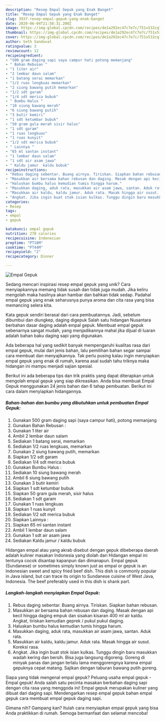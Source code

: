 ```yaml
---
description: "Resep Empal Gepuk yang Enak Banget"
title: "Resep Empal Gepuk yang Enak Banget"
slug: 3937-resep-empal-gepuk-yang-enak-banget
date: 2020-06-04T21:58:31.200Z
image: https://img-global.cpcdn.com/recipes/de1a292ec47c7e7c/751x532cq70/empal-gepuk-foto-resep-utama.jpg
thumbnail: https://img-global.cpcdn.com/recipes/de1a292ec47c7e7c/751x532cq70/empal-gepuk-foto-resep-utama.jpg
cover: https://img-global.cpcdn.com/recipes/de1a292ec47c7e7c/751x532cq70/empal-gepuk-foto-resep-utama.jpg
author: Seth Sandoval
ratingvalue: 3
reviewcount: 12
recipeingredient:
- "500 gram daging sapi saya campur hati potong memanjang"
- " Bahan Rebusan "
- "1 liter air"
- "2 lembar daun salam"
- "1 batang serai memarkan"
- "1/2 ruas lengkuas memarkan"
- "2 siung bawang putih memarkan"
- "1/2 sdt garam"
- "1/4 sdt merica bubuk"
- " Bumbu Halus "
- "10 siung bawang merah"
- "6 siung bawang putih"
- "3 butir kemiri"
- "1 sdt ketumbar bubuk"
- "50 gram gula merah sisir halus"
- "1 sdt garam"
- "1 ruas lengkuas"
- "1 ruas kunyit"
- "1/2 sdt merica bubuk"
- " Lainnya "
- "65 ml santan instant"
- "1 lembar daun salam"
- "1 sdt air asam jawa"
- " Kaldu jamur  kaldu bubuk"
recipeinstructions:
- "Rebus daging sebentar. Buang airnya. Tiriskan. Siapkan bahan rebusan."
- "Masukkan air bersama bahan rebusan dan daging. Masak dengan api kecil hingga daging empuk dan sisakan kisaran 400 ml air kaldu. Angkat, tiriskan kemudian geprek / pukul pukul daging."
- "Haluskan bumbu halus kemudian tumis hingga harum."
- "Masukkan daging, aduk rata, masukkan air asam jawa, santan. Aduk rata."
- "Masukkan air kaldu, kaldu jamur. Aduk rata. Masak hingga air susut. Koreksi rasa."
- "Angkat. Jika ingin buat stok isian kulkas. Tunggu dingin baru masukkan wadah kering dan bersih. Bisa juga langsung digoreng. Goreng di minyak panas dan jangan terlalu lama menggorengnya karena empal gepuknya cepat matang. Sajikan dengan taburan bawang putih goreng."
categories:
- Resep
tags:
- empal
- gepuk

katakunci: empal gepuk 
nutrition: 278 calories
recipecuisine: Indonesian
preptime: "PT18M"
cooktime: "PT44M"
recipeyield: "2"
recipecategory: Dinner

---
```



![Empal Gepuk](https://img-global.cpcdn.com/recipes/de1a292ec47c7e7c/751x532cq70/empal-gepuk-foto-resep-utama.jpg)

Sedang mencari inspirasi resep empal gepuk yang unik? Cara menyiapkannya memang tidak susah dan tidak juga mudah. Jika keliru mengolah maka hasilnya akan hambar dan bahkan tidak sedap. Padahal empal gepuk yang enak seharusnya punya aroma dan cita rasa yang bisa memancing selera kita.

Kata gepuk sendiri berasal dari cara pembuatannya. Jadi, sebelum dibumbui dan diungkep, daging digepuk Salah satu hidangan Nusantara berbahan dasar daging adalah empal gepuk. Membuat empal gepuk sebenarnya sangat mudah, yang menjadikannya mahal jika dijual di luaran adalah bahan baku daging sapi yang digunakan.

Ada beberapa hal yang sedikit banyak mempengaruhi kualitas rasa dari empal gepuk, mulai dari jenis bahan, lalu pemilihan bahan segar sampai cara membuat dan menyajikannya. Tak perlu pusing kalau ingin menyiapkan empal gepuk yang enak di rumah, karena asal sudah tahu triknya maka hidangan ini mampu menjadi sajian spesial.


Berikut ini ada beberapa tips dan trik praktis yang dapat diterapkan untuk mengolah empal gepuk yang siap dikreasikan. Anda bisa membuat Empal Gepuk menggunakan 24 jenis bahan dan 6 tahap pembuatan. Berikut ini cara dalam menyiapkan hidangannya.

<!--inarticleads1-->

##### Bahan-bahan dan bumbu yang dibutuhkan untuk pembuatan Empal Gepuk:

1. Gunakan 500 gram daging sapi (saya campur hati), potong memanjang
1. Gunakan  Bahan Rebusan :
1. Gunakan 1 liter air
1. Ambil 2 lembar daun salam
1. Sediakan 1 batang serai, memarkan
1. Sediakan 1/2 ruas lengkuas, memarkan
1. Gunakan 2 siung bawang putih, memarkan
1. Siapkan 1/2 sdt garam
1. Sediakan 1/4 sdt merica bubuk
1. Gunakan  Bumbu Halus :
1. Sediakan 10 siung bawang merah
1. Ambil 6 siung bawang putih
1. Gunakan 3 butir kemiri
1. Siapkan 1 sdt ketumbar bubuk
1. Siapkan 50 gram gula merah, sisir halus
1. Sediakan 1 sdt garam
1. Gunakan 1 ruas lengkuas
1. Siapkan 1 ruas kunyit
1. Sediakan 1/2 sdt merica bubuk
1. Siapkan  Lainnya :
1. Siapkan 65 ml santan instant
1. Ambil 1 lembar daun salam
1. Gunakan 1 sdt air asam jawa
1. Sediakan  Kaldu jamur / kaldu bubuk


Hidangan empal atau yang akrab disebut dengan gepuk dibeberapa daerah adalah kuliner masakan Indonesia yang diolah dari Hidangan empal ini tentunya cocok disantap kapanpun dan dimanapun. Empal gepuk (Sundanese) or sometimes simply known just as empal or gepuk is an Indonesian sweet and spicy fried beef dish. This dish is commonly popular in Java island, but can trace its origin to Sundanese cuisine of West Java, Indonesia. The beef preferably used in this dish is shank part. 

<!--inarticleads2-->

##### Langkah-langkah menyiapkan Empal Gepuk:

1. Rebus daging sebentar. Buang airnya. Tiriskan. Siapkan bahan rebusan.
1. Masukkan air bersama bahan rebusan dan daging. Masak dengan api kecil hingga daging empuk dan sisakan kisaran 400 ml air kaldu. Angkat, tiriskan kemudian geprek / pukul pukul daging.
1. Haluskan bumbu halus kemudian tumis hingga harum.
1. Masukkan daging, aduk rata, masukkan air asam jawa, santan. Aduk rata.
1. Masukkan air kaldu, kaldu jamur. Aduk rata. Masak hingga air susut. Koreksi rasa.
1. Angkat. Jika ingin buat stok isian kulkas. Tunggu dingin baru masukkan wadah kering dan bersih. Bisa juga langsung digoreng. Goreng di minyak panas dan jangan terlalu lama menggorengnya karena empal gepuknya cepat matang. Sajikan dengan taburan bawang putih goreng.


Siapa yang tidak mengenal empal gepuk? Peluang usaha empal gepuk -Empal gepuk! Anda salah satu pecinta masakan berbahan daging sapi dengan cita rasa yang menggoda ini! Empal gepuk merupakan kuliner yang dibuat dari daging sapi. Mendengarkan resep empal gepuk bahan empal gepuk cara membuat empal gepuk daging sapi. 

Gimana nih? Gampang kan? Itulah cara menyiapkan empal gepuk yang bisa Anda praktikkan di rumah. Semoga bermanfaat dan selamat mencoba!
